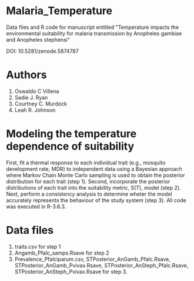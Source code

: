 # Malaria_Temperature
Data files and R code for manuscript entitled "Temperature impacts the environmental suitability for malaria transmission by Anopheles gambiae and Anopheles stephensi"

DOI: 10.5281/zenode.5874787

# Authors
1. Oswaldo C Villena
2. Sadie J. Ryan
3. Courtney C. Murdock
4. Leah R. Johnson

# Modeling the temperature dependence of suitability 

First, fit a thermal response to each individual trait (e.g., mosquito development rate, MDR) to independent data using a Bayesian approach where Markov Chain Monte Carlo sampling is used to obtain the posterior distribution for each trait (step 1).
Second, incorporate the posterior distributions of each trait into the suitability metric, S(T), model (step 2).
Next, perform a consistency analysis to determine wheter the model accurately represents the behaviour of the study system (step 3).
All code was executed in R-3.6.3.

# Data files
1. traits.csv for step 1
2. Angamb_Pfalc_samps.Rsave for step 2
3. Prevalence_Pfalciparum.csv, STPosterior_AnGamb_Pfalc.Rsave, STPosterior_AnGamb_Pvivax.Rsave, STPosterior_AnSteph_Pfalc.Rsave, STPosterior_AnSteph_Pvivax.Rsave for step 3.
